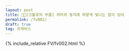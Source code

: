 ```yaml
---
layout: post
title: 🖤💚[크툴루의 부름] 까마귀 둥지에 하얗게 빛나는 알이 있어
permalink: /fv002/
draft: true
tag: 프레바스
---
```


{% include_relative FV/fv002.html %}

  
